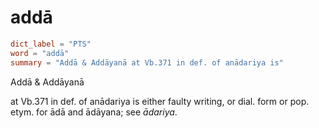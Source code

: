# addā

``` toml
dict_label = "PTS"
word = "addā"
summary = "Addā & Addāyanā at Vb.371 in def. of anādariya is"
```

Addā & Addāyanā

at Vb.371 in def. of anādariya is either faulty writing, or dial. form or pop. etym. for ādā and ādāyana; see *ādariya*.

